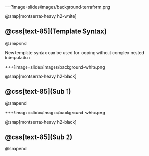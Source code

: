 ---?image=slides/images/background-terraform.png

@snap[montserrat-heavy h2-white]
## @css[text-85](Template Syntax)
@snapend

New template syntax can be used for looping without complex nested interpolation

+++?image=slides/images/background-white.png

@snap[montserrat-heavy h2-black]
## @css[text-85](Sub 1)
@snapend

+++?image=slides/images/background-white.png

@snap[montserrat-heavy h2-black]
## @css[text-85](Sub 2)
@snapend